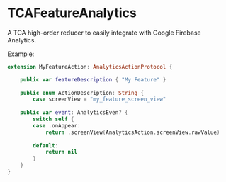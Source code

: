 # TCAFeatureAnalytics

A TCA high-order reducer to easily integrate with Google Firebase Analytics.

Example:

```swift
extension MyFeatureAction: AnalyticsActionProtocol {

    public var featureDescription { "My Feature" }
    
    public enum ActionDescription: String {
        case screenView = "my_feature_screen_view"
    
    public var event: AnalyticsEven? {
        switch self {
        case .onAppear:
            return .screenView(AnalyticsAction.screenView.rawValue)
        
        default:
            return nil
        }
    } 
}
```

